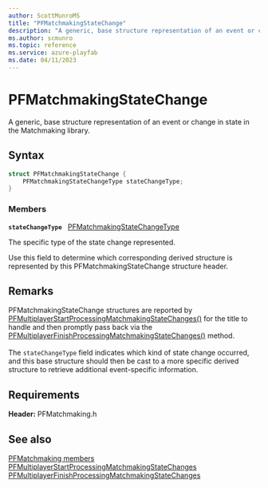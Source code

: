 ```yaml
---
author: ScottMunroMS
title: "PFMatchmakingStateChange"
description: "A generic, base structure representation of an event or change in state in the Matchmaking library."
ms.author: scmunro
ms.topic: reference
ms.service: azure-playfab
ms.date: 04/11/2023
---
```


# PFMatchmakingStateChange  

A generic, base structure representation of an event or change in state in the Matchmaking library.  

## Syntax  
  
```cpp
struct PFMatchmakingStateChange {  
    PFMatchmakingStateChangeType stateChangeType;  
}  
```
  
### Members  
  
**`stateChangeType`** &nbsp; [PFMatchmakingStateChangeType](../enums/pfmatchmakingstatechangetype.md)  
  
The specific type of the state change represented.
  
Use this field to determine which corresponding derived structure is represented by this PFMatchmakingStateChange structure header.
  
## Remarks  
  
PFMatchmakingStateChange structures are reported by [PFMultiplayerStartProcessingMatchmakingStateChanges()](../functions/pfmultiplayerstartprocessingmatchmakingstatechanges.md) for the title to handle and then promptly pass back via the [PFMultiplayerFinishProcessingMatchmakingStateChanges()](../functions/pfmultiplayerfinishprocessingmatchmakingstatechanges.md) method. <br /><br /> The ```stateChangeType``` field indicates which kind of state change occurred, and this base structure should then be cast to a more specific derived structure to retrieve additional event-specific information.
  
## Requirements  
  
**Header:** PFMatchmaking.h
  
## See also  
[PFMatchmaking members](../pfmatchmaking_members.md)  
[PFMultiplayerStartProcessingMatchmakingStateChanges](../functions/pfmultiplayerstartprocessingmatchmakingstatechanges.md)  
[PFMultiplayerFinishProcessingMatchmakingStateChanges](../functions/pfmultiplayerfinishprocessingmatchmakingstatechanges.md)
  
  
